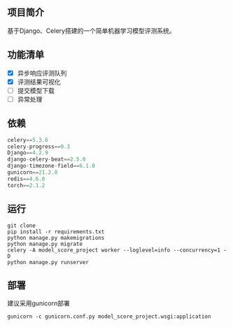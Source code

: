 ## 项目简介

基于Django、Celery搭建的一个简单机器学习模型评测系统。

## 功能清单
- [X] 异步响应评测队列
- [X] 评测结果可视化
- [ ] 提交模型下载
- [ ] 异常处理
## 依赖
```python
celery==5.3.6  
celery-progress==0.3  
Django==4.2.9  
django-celery-beat==2.5.0  
django-timezone-field==6.1.0  
gunicorn==21.2.0  
redis==4.6.0  
torch==2.1.2
```

## 运行
```shell
git clone
pip install -r requirements.txt
python manage.py makemigrations
python manage.py migrate
celery -A model_score_project worker --loglevel=info --concurrency=1 -D
python manage.py runserver
```

## 部署
建议采用gunicorn部署
```shell
gunicorn -c gunicorn.conf.py model_score_project.wsgi:application
```
